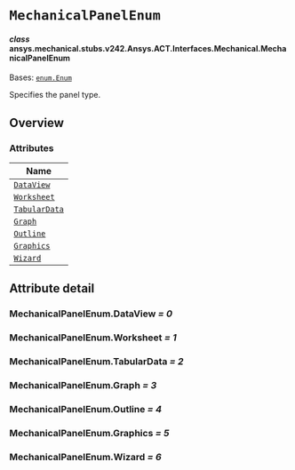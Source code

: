 # `MechanicalPanelEnum`



#### *class* ansys.mechanical.stubs.v242.Ansys.ACT.Interfaces.Mechanical.MechanicalPanelEnum

Bases: [`enum.Enum`](https://docs.python.org/3/library/enum.html#enum.Enum)

Specifies the panel type.

<!-- !! processed by numpydoc !! -->

<a id="overview"></a>

## Overview

### Attributes

| Name |
| --------------------------------------------------- |
| [`DataView`](#MechanicalPanelEnum.DataView) |
| [`Worksheet`](#MechanicalPanelEnum.Worksheet) |
| [`TabularData`](#MechanicalPanelEnum.TabularData) |
| [`Graph`](#MechanicalPanelEnum.Graph) |
| [`Outline`](#MechanicalPanelEnum.Outline) |
| [`Graphics`](#MechanicalPanelEnum.Graphics) |
| [`Wizard`](#MechanicalPanelEnum.Wizard) |

<a id="attribute-detail"></a>

## Attribute detail

<a id="MechanicalPanelEnum.DataView"></a>

### MechanicalPanelEnum.DataView *= 0*

<a id="MechanicalPanelEnum.Worksheet"></a>

### MechanicalPanelEnum.Worksheet *= 1*

<a id="MechanicalPanelEnum.TabularData"></a>

### MechanicalPanelEnum.TabularData *= 2*

<a id="MechanicalPanelEnum.Graph"></a>

### MechanicalPanelEnum.Graph *= 3*

<a id="MechanicalPanelEnum.Outline"></a>

### MechanicalPanelEnum.Outline *= 4*

<a id="MechanicalPanelEnum.Graphics"></a>

### MechanicalPanelEnum.Graphics *= 5*

<a id="MechanicalPanelEnum.Wizard"></a>

### MechanicalPanelEnum.Wizard *= 6*


